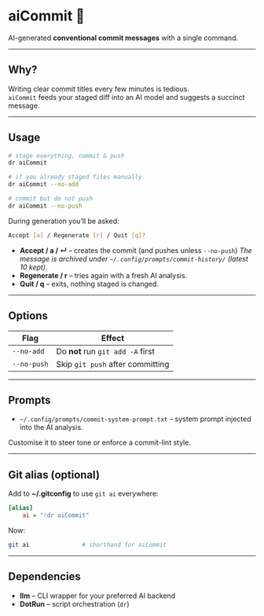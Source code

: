 # aiCommit 🚀

AI-generated **conventional commit messages** with a single command.

---

## Why?

Writing clear commit titles every few minutes is tedious.  
`aiCommit` feeds your staged diff into an AI model and suggests a succinct message.

---

## Usage

```bash
# stage everything, commit & push
dr aiCommit

# if you already staged files manually
dr aiCommit --no-add

# commit but do not push
dr aiCommit --no-push
```

During generation you’ll be asked:

```bash
Accept [a] / Regenerate [r] / Quit [q]?
```

- **Accept / a / ↵** – creates the commit (and pushes unless `--no-push`)
  _The message is archived under `~/.config/prompts/commit-history/` (latest 10 kept)._
- **Regenerate / r** – tries again with a fresh AI analysis.
- **Quit / q** – exits, nothing staged is changed.

---

## Options

| Flag        | Effect                            |
| ----------- | --------------------------------- |
| `--no-add`  | Do **not** run `git add -A` first |
| `--no-push` | Skip `git push` after committing  |

---

## Prompts

- `~/.config/prompts/commit-system-prompt.txt` – system prompt injected into the AI analysis.

Customise it to steer tone or enforce a commit-lint style.

---

## Git alias (optional)

Add to **\~/.gitconfig** to use `git ai` everywhere:

```ini
[alias]
    ai = "!dr aiCommit"
```

Now:

```bash
git ai               # shorthand for aiCommit
```

---

## Dependencies

- **llm** – CLI wrapper for your preferred AI backend
- **DotRun** – script orchestration (`dr`)
